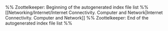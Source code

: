 %% Zoottelkeeper: Beginning of the autogenerated index file list  %%
 [[Networking/Internet/Internet Connectivity. Computer and Network|Internet Connectivity. Computer and Network]]
%% Zoottelkeeper: End of the autogenerated index file list  %%
